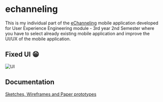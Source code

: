 # echanneling

This is my individual part of the [eChanneling](https://play.google.com/store/apps/details?id=com.echannelling.mobilechannelling) mobile application developed for User Experience Engineering module - 3rd year 2nd Semester where you have to select already existing mobile application and improve the UI/UX of the mobile application.

## Fixed UI 😁

![UI](https://user-images.githubusercontent.com/61576355/95424439-425f8a00-0960-11eb-9523-620ceebe8e16.png)

## Documentation

[Sketches, Wireframes and Paper prototypes](https://drive.google.com/file/d/10scKehO0T05BTV0K63y9wYP1yFJwkK6p/view?usp=sharing)
